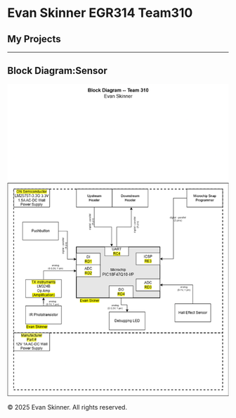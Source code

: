 # Evan Skinner EGR314 Team310

## My Projects

---

## Block Diagram:Sensor

 ![Block Diagram](Skinner310.drawio.png)

&copy; 2025 Evan Skinner. All rights reserved.
